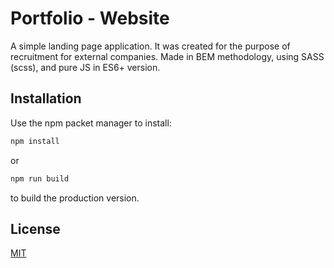 # Portfolio - Website

A simple landing page application. It was created for the purpose of recruitment for external companies. Made in BEM methodology, using SASS (scss), and pure JS in ES6+ version. 

## Installation

Use the npm packet manager to install:

```bash
npm install
```
or

```bash
npm run build
```

to build the production version.


## License
[MIT](https://choosealicense.com/licenses/mit/)